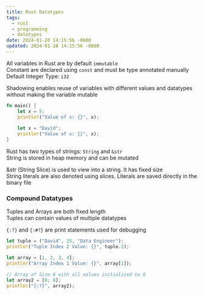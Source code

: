 ```yaml
---
title: Rust Datatypes
tags:
  - rust
  - programming
  - datatypes
date: 2024-01-28 14:15:56 -0600
updated: 2024-01-28 14:15:56 -0600
---
```


All variables in Rust are by default `immutable`  
Constant are declared using `const` and must be type annotated manually  
Default Integer Type: `i32`

Shadowing enables reuse of variables with different values and datatypes without making the variable mutable

```rust
fn main() {
	let x = 5;
	println!("Value of x: {}", x);
	
	let x = "David";
	println!("Value of x: {}", x);
}
```

Rust has two types of strings: `String` and `&str`  
String is stored in heap memory and can be mutated  

&str (String Slice) is used to view into a string. It has fixed size  
String literals are also denoted using slices. Literals are saved directly in the binary file

### Compound Datatypes

Tuples and Arrays are both fixed length  
Tuples can contain values of multiple datatypes

`{:?}` and `{:#?}` are print statements used for debugging

```rust
let tuple = ("David", 25, "Data Engineer");
println!("Tuple Index 2 Value: {}", tuple.2);

let array = [1, 2, 3, 4];
println!("Array Index 1 Value: {}", array[1]);

// Array of Size 8 with all values initialized to 0
let array2 = [0; 8];
println!("{:?}", array2);
```
